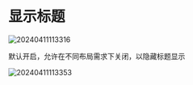 #  显示标题

![20240411113316](https://nocobase-docs.oss-cn-beijing.aliyuncs.com/20240411113316.png)

默认开启，允许在不同布局需求下关闭，以隐藏标题显示

![20240411113353](https://nocobase-docs.oss-cn-beijing.aliyuncs.com/20240411113353.png)